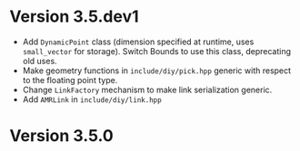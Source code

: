 # Version 3.5.dev1

- Add `DynamicPoint` class (dimension specified at runtime, uses `small_vector` for
  storage). Switch Bounds to use this class, deprecating old uses.
- Make geometry functions in `include/diy/pick.hpp` generic with respect to the
  floating point type.
- Change `LinkFactory` mechanism to make link serialization generic.
- Add `AMRLink` in `include/diy/link.hpp`

# Version 3.5.0

